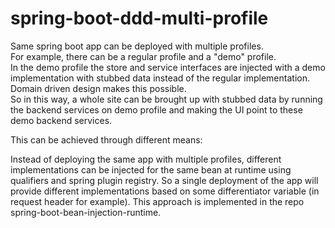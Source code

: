 # spring-boot-ddd-multi-profile

Same spring boot app can be deployed with multiple profiles.  
For example, there can be a regular profile and a "demo" profile.  
In the demo profile the store and service interfaces are injected with a demo implementation with stubbed data instead of the regular implementation.  
Domain driven design makes this possible.  
So in this way, a whole site can be brought up with stubbed data by running the backend services on demo profile 
and making the UI point to these demo backend services.

This can be achieved through different means:

Instead of deploying the same app with multiple profiles,
different implementations can be injected for the same bean at runtime using qualifiers and spring plugin registry.
So a single deployment of the app will provide different implementations based on some differentiator variable (in request header for example).
This approach is implemented in the repo spring-boot-bean-injection-runtime.
